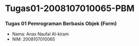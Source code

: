 # Tugas01-2008107010065-PBM
### Tugas 01 Pemrograman Berbasis Objek (Form)
- Nama: Anas Naufal Al-kiram
- NIM: 2008107010065
